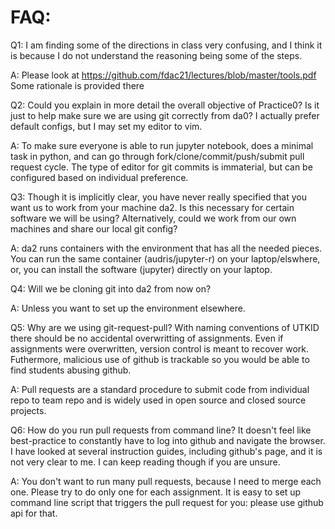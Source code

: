# FAQ:

Q1: I am finding some of the directions in class very confusing, and
I think it is because I do not understand the reasoning being some
of the steps. 

A: Please look at https://github.com/fdac21/lectures/blob/master/tools.pdf
Some rationale is provided there

Q2: Could you explain in more detail the overall objective of
Practice0? Is it just to help make sure we are using git correctly
from da0? I actually prefer default configs, but I may set my editor
to vim. 

A: To make sure everyone is able to run jupyter notebook, does a minimal task in python, and can go through 
fork/clone/commit/push/submit pull request cycle. The type of editor
for git commits is immaterial, but can be configured based on
individual preference. 


Q3: Though it is implicitly clear, you have never really specified
that you want us to work from your machine da2. Is this necessary
for certain software we will be using? Alternatively, could we work
from our own machines and share our local git config? 

A: da2 runs containers with the environment that has all the needed pieces. You
can run the same container (audris/jupyter-r) on your laptop/elswhere, or,
you can install the software (jupyter) directly on your laptop. 

Q4: Will we be cloning git into da2 from now on?

A: Unless you want to set up the environment elsewhere.

Q5: Why are we using git-request-pull? With naming conventions of UTKID there should be no accidental overwritting of assignments. Even if assignments were overwritten, version control is meant to recover work. Futhermore, malicious use of github is trackable so you would be able to find students abusing github.

A: Pull requests are a standard procedure to submit code from individual repo to team repo and is widely used in open source and closed source projects.

Q6: How do you run pull requests from command line? It doesn't feel
like best-practice to constantly have to log into github and
navigate the browser. I have looked at several instruction guides,
including github's page, and it is not very clear to me. I can keep
reading though if you are unsure. 

A: You don't want to run many pull requests, because I need to merge each one.
Please try to do only one for each assignment. It is easy to set up command line
script that triggers the pull request for you: please use github api for that.
